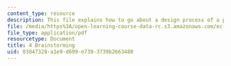 ```yaml
---
content_type: resource
description: This file explains how to go about a design process of a product.
file: /media/https%3A/open-learning-course-data-rc.s3.amazonaws.com/ec-s02-water-jet-technologies-spring-2005/03847328a1e9d699e7393739b2663480_MITEC_S02S05_4_brainstorm.pdf
file_type: application/pdf
resourcetype: Document
title: 4 Brainstorming
uid: 03847328-a1e9-d699-e739-3739b2663480
---
```

